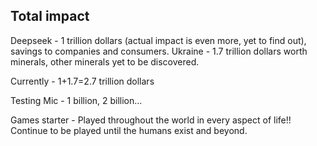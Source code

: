 ## Total impact 

Deepseek - 1 trillion dollars (actual impact is even more, yet to find out), savings to companies and consumers.
Ukraine - 1.7 trillion dollars worth minerals, other minerals yet to be discovered. 

Currently - 1+1.7=2.7 trillion dollars

Testing Mic - 1 billion, 2 billion...

Games starter - Played throughout the world in every aspect of life!! Continue to be played until the humans exist and beyond.